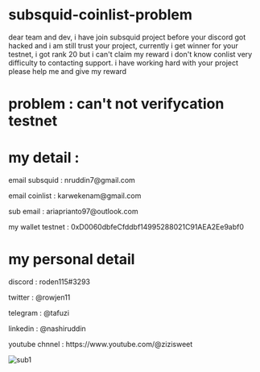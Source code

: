 # subsquid-coinlist-problem

dear team and dev, i have join subsquid project before your discord got hacked and i am still trust your project, 
currently i get winner for your testnet, i got rank 20 but i can't claim my reward i don't know conlist very difficulty to contacting support. 
i have working hard with your project please help me and give my reward

# problem : can't not verifycation testnet
# my detail :
<p>email subsquid : nruddin7@gmail.com
<p>email coinlist : karwekenam@gmail.com
<p>sub email : ariaprianto97@outlook.com
<p>my wallet testnet : 0xD0060dbfeCfddbf14995288021C91AEA2Ee9abf0

# my personal detail
<p>discord : roden115#3293
<p>twitter : @rowjen11
<p>telegram : @tafuzi
<p>linkedin : @nashiruddin
<p>youtube chnnel : https://www.youtube.com/@zizisweet </p>




![sub1](https://github.com/nashirudin/subsquid-coinlist-problem/assets/35358228/1d819c4a-02c7-48ed-9a9f-aea65b170dcd)


